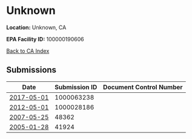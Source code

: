 # Unknown

**Location:** Unknown, CA

**EPA Facility ID:** 100000190606

[Back to CA Index](../../index.md)

## Submissions

| Date | Submission ID | Document Control Number |
|------|--------------|-------------------------|
| [2017-05-01](submissions/1000063238.md) | 1000063238 |  |
| [2012-05-01](submissions/1000028186.md) | 1000028186 |  |
| [2007-05-25](submissions/48362.md) | 48362 |  |
| [2005-01-28](submissions/41924.md) | 41924 |  |

